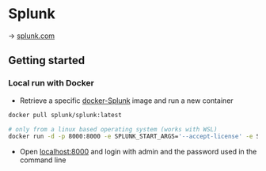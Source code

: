 # Splunk

→ [splunk.com](https://www.splunk.com/)

## Getting started

### Local run with Docker

- Retrieve a specific [docker-Splunk](https://github.com/Splunk/docker-Splunk) image and run a new container

```bash
docker pull splunk/splunk:latest

# only from a linux based operating system (works with WSL)
docker run -d -p 8000:8000 -e SPLUNK_START_ARGS='--accept-license' -e SPLUNK_PASSWORD='<password>' splunk/splunk:latest
```

- Open [localhost:8000](http://localhost:8000) and login with admin and the password used in the command line
